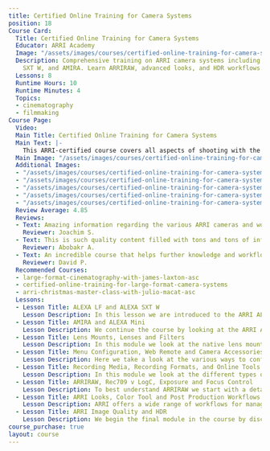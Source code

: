 ```yaml
---
title: Certified Online Training for Camera Systems
position: 18
Course Card:
  Title: Certified Online Training for Camera Systems
  Educator: ARRI Academy
  Image: "/assets/images/courses/certified-online-training-for-camera-systems/certified-online-training-for-camera-systems.jpg"
  Description: Comprehensive training on ARRI camera systems including ALEXA LF, Mini,
    SXT W, and AMIRA. Learn ARRIRAW, advanced looks, and HDR workflows.
  Lessons: 8
  Runtime Hours: 10
  Runtime Minutes: 4
  Topics:
  - cinematography
  - filmmaking
Course Page:
  Video: 
  Main Title: Certified Online Training for Camera Systems
  Main Text: |-
    This ARRI-certified course covers all aspects of shooting with the ARRI ALEXA LF, ALEXA Mini, ALEXA SXT W and AMIRA camera systems including detailed guides to ARRIRAW and other recording formats, ARRI advanced look workflows and HDR. Using ARRI's online camera simulators, online tools and industry standard post-production software you will become familiar with typical on-set situations and explore common post-production workflows, experimenting with the application of different ARRI looks and LUTs to suit individual setups. Upon completion of the course you will receive ARRI certification.
  Main Image: "/assets/images/courses/certified-online-training-for-camera-systems/certified-online-training-for-camera-systems-1.jpg"
  Additional Images: 
  - "/assets/images/courses/certified-online-training-for-camera-systems/certified-online-training-for-camera-systems-2.jpg"
  - "/assets/images/courses/certified-online-training-for-camera-systems/certified-online-training-for-camera-systems-3.jpg"
  - "/assets/images/courses/certified-online-training-for-camera-systems/certified-online-training-for-camera-systems-4.jpg"
  - "/assets/images/courses/certified-online-training-for-camera-systems/certified-online-training-for-camera-systems-5.jpg"
  - "/assets/images/courses/certified-online-training-for-camera-systems/certified-online-training-for-camera-systems-6.jpg"
  Review Average: 4.85
  Reviews:
  - Text: Amazing information regarding the various ARRI cameras and workflows. Very insightful and interesting. Highly recommended!
    Reviewer: Joachim S.
  - Text: This is such quality content filled with tons and tons of information I didn't know before. I learned so much. Thank you for making this.
    Reviewer: Abobakr A.
  - Text: An incredible course that helps further knowledge and workflows with ARRI camera systems!
    Reviewer: David P.
  Recommended Courses:
  - large-format-cinematography-with-james-laxton-asc
  - certified-online-training-for-large-format-camera-systems
  - arri-christmas-master-class-with-julio-macat-asc
  Lessons:
  - Lesson Title: ALEXA LF and ALEXA SXT W
    Lesson Description: In this lesson we are introduced to the ARRI ALEXA LF and the ALEXA SXT W cameras, before taking an in-depth look at their features, layout and capabilities to assist you in becoming a confident camera operator on set.
  - Lesson Title: AMIRA and ALEXA Mini
    Lesson Description: We continue the course by looking at the ARRI AMIRA and the ALEXA Mini cameras. We review the cameras' features, layout and capabilities to assist you in becoming a confident camera operator on set.
  - Lesson Title: Lens Mounts, Lenses and Filters
    Lesson Description: In this module we look at the native lens mounts of the ALEXA LF, ALEXA SXT W, ALEXA Mini and AMIRA, and how they can be adapted to support a wide range of lens choices. We then discuss the image and illumination circle of lenses to identify how different lenses cover different sensor sizes, before looking at framelines and both traditional and behind-the-lens filtration.
  - Lesson Title: Menu Configuration, Web Remote and Camera Accessories
    Lesson Description: Here we take a look at the various ways to configure and remotely control the ALEXA LF, ALEXA SXT W, ALEXA Mini and AMIRA.
  - Lesson Title: Recording Media, Recording Formats, and Online Tools
    Lesson Description: In this module we look at the different types of media supported by the camera systems, as well as the various formats in terms of sensor modes, aspect ratios, lens styles and codecs that are available.
  - Lesson Title: ARRIRAW, Rec709 v LogC, Exposure and Focus Control
    Lesson Description: To best understand ARRIRAW we start with a detailed explanation of how a camera sensor converts optical light into a digital signal inside the camera. Following that we look at how color is processed and the various tools available to assist with exposure and focusing.
  - Lesson Title: ARRI Looks, Color Tool and Post Production Workflows
    Lesson Description: ARRI offers a wide range of workflows for managing color including in-camera, off-camera, during post production and even live-grading on set. In this module we look at each of those options and the various software tools available to assist you in realising your creative vision through the production and post pipeline.
  - Lesson Title: ARRI Image Quality and HDR
    Lesson Description: We begin the final module in the course by discussing image quality and the roles of resolution, dynamic range and color reproduction from a camera sensor. Then we investigate High Dynamic Range (HDR) video and how the ARRI cameras are already equipped to take full advantage of these new formats.
course_purchase: true
layout: course
---
```


